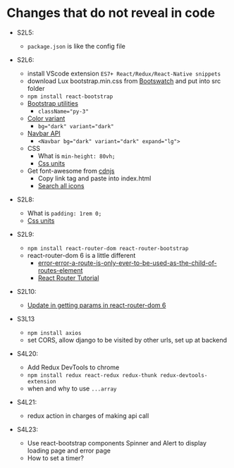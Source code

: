 # Changes that do not reveal in code

- S2L5:
  - `package.json` is like the config file
- S2L6:
  - install VScode extension `ES7+ React/Redux/React-Native snippets`
  - download Lux bootstrap.min.css from [Bootswatch](<https://bootswatch.com/>) and put into src folder
  - `npm install react-bootstrap`
  - [Bootstrap utilities](<https://www.w3schools.com/bootstrap5/bootstrap_utilities.php>)
    - `className="py-3"`
  - [Color variant](<https://react-bootstrap.github.io/components/buttons/>)
    - `bg="dark" variant="dark"`
  - [Navbar API](<https://react-bootstrap.github.io/components/navbar/>)
    - `<Navbar bg="dark" variant="dark" expand="lg">`
  - CSS
    - What is `min-height: 80vh;`
    - [Css units](<https://www.w3schools.com/cssref/css_units.asp>)
  - Get font-awesome from [cdnjs](<https://cdnjs.com/>)
    - Copy link tag and paste into index.html
    - [Search all icons](<https://fontawesome.com/icons/cart-shopping?s=regular>)
- S2L8:
  - What is `padding: 1rem 0;`
  - [Css units](<https://www.w3schools.com/cssref/css_units.asp>)
- S2L9:
  - `npm install react-router-dom react-router-bootstrap`
  - react-router-dom 6 is a little different
    - [error-error-a-route-is-only-ever-to-be-used-as-the-child-of-routes-element](<https://stackoverflow.com/questions/69832748/error-error-a-route-is-only-ever-to-be-used-as-the-child-of-routes-element>)
    - [React Router Tutorial](<https://github.com/remix-run/react-router/blob/main/docs/getting-started/tutorial.md>)
- S2L10:
  - [Update in getting params in react-router-dom 6](<https://stackoverflow.com/questions/70290770/react-typeerror-cannot-read-properties-of-undefined-reading-params>)
- S3L13
  - `npm install axios`
  - set CORS, allow django to be visited by other urls, set up at backend

- S4L20:
  - Add Redux DevTools to chrome
  - `npm install redux react-redux redux-thunk redux-devtools-extension`
  - when and why to use `...array`
- S4L21:
  - redux action in charges of making api call
- S4L23:
  - Use react-bootstrap components Spinner and Alert to display loading page and error page
  - How to set a timer?